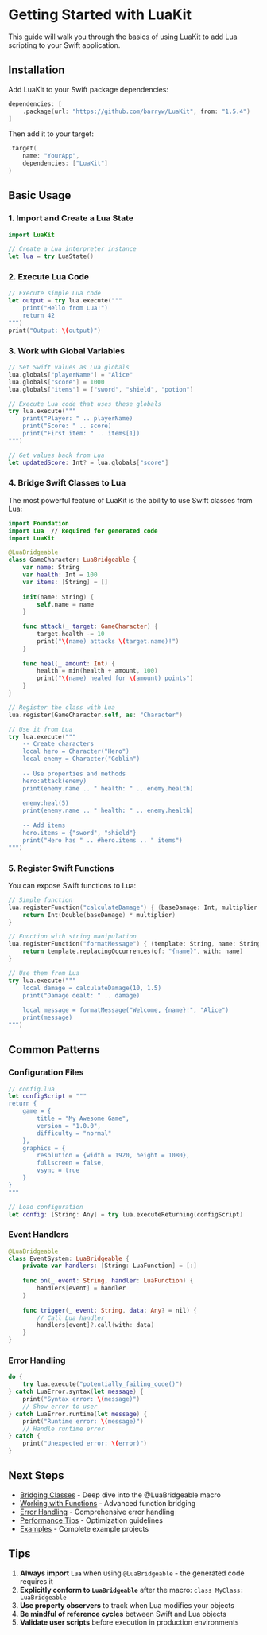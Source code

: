 # Getting Started with LuaKit

This guide will walk you through the basics of using LuaKit to add Lua scripting to your Swift application.

## Installation

Add LuaKit to your Swift package dependencies:

```swift
dependencies: [
    .package(url: "https://github.com/barryw/LuaKit", from: "1.5.4")
]
```

Then add it to your target:

```swift
.target(
    name: "YourApp",
    dependencies: ["LuaKit"]
)
```

## Basic Usage

### 1. Import and Create a Lua State

```swift
import LuaKit

// Create a Lua interpreter instance
let lua = try LuaState()
```

### 2. Execute Lua Code

```swift
// Execute simple Lua code
let output = try lua.execute("""
    print("Hello from Lua!")
    return 42
""")
print("Output: \(output)")
```

### 3. Work with Global Variables

```swift
// Set Swift values as Lua globals
lua.globals["playerName"] = "Alice"
lua.globals["score"] = 1000
lua.globals["items"] = ["sword", "shield", "potion"]

// Execute Lua code that uses these globals
try lua.execute("""
    print("Player: " .. playerName)
    print("Score: " .. score)
    print("First item: " .. items[1])
""")

// Get values back from Lua
let updatedScore: Int? = lua.globals["score"]
```

### 4. Bridge Swift Classes to Lua

The most powerful feature of LuaKit is the ability to use Swift classes from Lua:

```swift
import Foundation
import Lua  // Required for generated code
import LuaKit

@LuaBridgeable
class GameCharacter: LuaBridgeable {
    var name: String
    var health: Int = 100
    var items: [String] = []
    
    init(name: String) {
        self.name = name
    }
    
    func attack(_ target: GameCharacter) {
        target.health -= 10
        print("\(name) attacks \(target.name)!")
    }
    
    func heal(_ amount: Int) {
        health = min(health + amount, 100)
        print("\(name) healed for \(amount) points")
    }
}

// Register the class with Lua
lua.register(GameCharacter.self, as: "Character")

// Use it from Lua
try lua.execute("""
    -- Create characters
    local hero = Character("Hero")
    local enemy = Character("Goblin")
    
    -- Use properties and methods
    hero:attack(enemy)
    print(enemy.name .. " health: " .. enemy.health)
    
    enemy:heal(5)
    print(enemy.name .. " health: " .. enemy.health)
    
    -- Add items
    hero.items = {"sword", "shield"}
    print("Hero has " .. #hero.items .. " items")
""")
```

### 5. Register Swift Functions

You can expose Swift functions to Lua:

```swift
// Simple function
lua.registerFunction("calculateDamage") { (baseDamage: Int, multiplier: Double) in
    return Int(Double(baseDamage) * multiplier)
}

// Function with string manipulation
lua.registerFunction("formatMessage") { (template: String, name: String) in
    return template.replacingOccurrences(of: "{name}", with: name)
}

// Use them from Lua
try lua.execute("""
    local damage = calculateDamage(10, 1.5)
    print("Damage dealt: " .. damage)
    
    local message = formatMessage("Welcome, {name}!", "Alice")
    print(message)
""")
```

## Common Patterns

### Configuration Files

```swift
// config.lua
let configScript = """
return {
    game = {
        title = "My Awesome Game",
        version = "1.0.0",
        difficulty = "normal"
    },
    graphics = {
        resolution = {width = 1920, height = 1080},
        fullscreen = false,
        vsync = true
    }
}
"""

// Load configuration
let config: [String: Any] = try lua.executeReturning(configScript)
```

### Event Handlers

```swift
@LuaBridgeable
class EventSystem: LuaBridgeable {
    private var handlers: [String: LuaFunction] = [:]
    
    func on(_ event: String, handler: LuaFunction) {
        handlers[event] = handler
    }
    
    func trigger(_ event: String, data: Any? = nil) {
        // Call Lua handler
        handlers[event]?.call(with: data)
    }
}
```

### Error Handling

```swift
do {
    try lua.execute("potentially_failing_code()")
} catch LuaError.syntax(let message) {
    print("Syntax error: \(message)")
    // Show error to user
} catch LuaError.runtime(let message) {
    print("Runtime error: \(message)")
    // Handle runtime error
} catch {
    print("Unexpected error: \(error)")
}
```

## Next Steps

- [Bridging Classes](BridgingClasses.md) - Deep dive into the @LuaBridgeable macro
- [Working with Functions](Functions.md) - Advanced function bridging
- [Error Handling](ErrorHandling.md) - Comprehensive error handling
- [Performance Tips](../API/Performance.md) - Optimization guidelines
- [Examples](../../Examples/) - Complete example projects

## Tips

1. **Always import `Lua`** when using `@LuaBridgeable` - the generated code requires it
2. **Explicitly conform to `LuaBridgeable`** after the macro: `class MyClass: LuaBridgeable`
3. **Use property observers** to track when Lua modifies your objects
4. **Be mindful of reference cycles** between Swift and Lua objects
5. **Validate user scripts** before execution in production environments